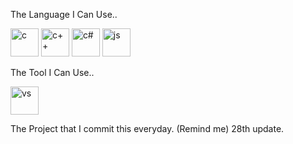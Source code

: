 The Language I Can Use..


<img src="https://cdn.jsdelivr.net/gh/devicons/devicon/icons/c/c-original.svg" alt="c" width="45" height="45"/> <img src="https://cdn.jsdelivr.net/gh/devicons/devicon/icons/cplusplus/cplusplus-original.svg" alt="c++" width="45" height="45" /> <img src="https://cdn.jsdelivr.net/gh/devicons/devicon/icons/csharp/csharp-original.svg" alt="c#" width="45" height="45" /> <img src="https://cdn.jsdelivr.net/gh/devicons/devicon/icons/javascript/javascript-original.svg" alt="js" width="45" height="45" />





The Tool I Can Use..


<img src="https://cdn.jsdelivr.net/gh/devicons/devicon/icons/visualstudio/visualstudio-plain.svg" alt="vs" width="45" height="45"/>
          

The Project that I commit this everyday. (Remind me) 28th update.
